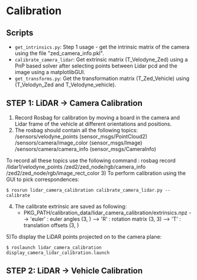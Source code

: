 # Calibration
## Scripts
- `get_intrinsics.py`: Step 1 usage - get the intrinsic matrix of the camera using the file "zed_camera_info.pkl".
- `calibrate_camera_lidar`: Get extrinsic matrix (T_Velodyne_Zed) using a PnP based solver after selecting points between Lidar pcd and the image using a matplotlibGUI.
- `get_transforms.py`: Get the transformation matrix (T_Zed_Vehicle) using (T_Velodyn_Zed and T_Velodyne_vehicle).


## STEP 1: LiDAR -> Camera Calibration
1) Record Rosbag for calibration by moving a board in the camera and Lidar frame of the vehicle at different orientations and positions.
2) The rosbag should contain all the following topics:
   /sensors/velodyne_points    (sensor_msgs/PointCloud2)
   /sensors/camera/image_color (sensor_msgs/Image)
   /sensors/camera/camera_info (sensor_msgs/CameraInfo)
   
To record all these topics use the following command : rosbag record /lidar1/velodyne_points  /zed2/zed_node/rgb/camera_info /zed2/zed_node/rgb/image_rect_color
3) To perform calibration using the GUI to pick correspondences:

    $ rosrun lidar_camera_calibration calibrate_camera_lidar.py --calibrate

4)  The calibrate extrinsic are saved as following:
    - PKG_PATH/calibration_data/lidar_camera_calibration/extrinsics.npz
    --> 'euler' : euler angles (3, )
    --> 'R'     : rotation matrix (3, 3)
    --> 'T'     : translation offsets (3, )

5)To display the LiDAR points projected on to the camera plane:

    $ roslaunch lidar_camera_calibration display_camera_lidar_calibration.launch

## STEP 2: LiDAR -> Vehicle Calibration
